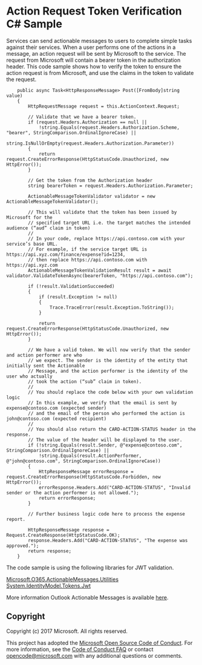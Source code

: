 # Action Request Token Verification C# Sample

Services can send actionable messages to users to complete simple tasks against their services. When a user performs one of the actions in a message, an action request will be sent by Microsoft to the service. The request from Microsoft will contain a bearer token in the authorization header. This code sample shows how to verify the token to ensure the action request is from Microsoft, and use the claims in the token to validate the request.

        public async Task<HttpResponseMessage> Post([FromBody]string value)
        {
            HttpRequestMessage request = this.ActionContext.Request;

            // Validate that we have a bearer token.
            if (request.Headers.Authorization == null ||
                !string.Equals(request.Headers.Authorization.Scheme, "bearer", StringComparison.OrdinalIgnoreCase) ||
                string.IsNullOrEmpty(request.Headers.Authorization.Parameter))
            {
                return request.CreateErrorResponse(HttpStatusCode.Unauthorized, new HttpError());
            }
            
            // Get the token from the Authorization header 
            string bearerToken = request.Headers.Authorization.Parameter;
            
            ActionableMessageTokenValidator validator = new ActionableMessageTokenValidator();
            
            // This will validate that the token has been issued by Microsoft for the
            // specified target URL i.e. the target matches the intended audience (“aud” claim in token)
            // 
            // In your code, replace https://api.contoso.com with your service’s base URL.
            // For example, if the service target URL is https://api.xyz.com/finance/expense?id=1234,
            // then replace https://api.contoso.com with https://api.xyz.com
            ActionableMessageTokenValidationResult result = await validator.ValidateTokenAsync(bearerToken, "https://api.contoso.com");
            
            if (!result.ValidationSucceeded)
            {
                if (result.Exception != null)
                {
                    Trace.TraceError(result.Exception.ToString());
                }

                return request.CreateErrorResponse(HttpStatusCode.Unauthorized, new HttpError());
            }

            // We have a valid token. We will now verify that the sender and action performer are who
            // we expect. The sender is the identity of the entity that initially sent the Actionable 
            // Message, and the action performer is the identity of the user who actually 
            // took the action (“sub” claim in token). 
            // 
            // You should replace the code below with your own validation logic 
            // In this example, we verify that the email is sent by expense@contoso.com (expected sender)
            // and the email of the person who performed the action is john@contoso.com (expected recipient)
            //
            // You should also return the CARD-ACTION-STATUS header in the response.
            // The value of the header will be displayed to the user.
            if (!string.Equals(result.Sender, @"expense@contoso.com", StringComparison.OrdinalIgnoreCase) ||
                !string.Equals(result.ActionPerformer, @"john@contoso.com", StringComparison.OrdinalIgnoreCase))
            {
                HttpResponseMessage errorResponse = request.CreateErrorResponse(HttpStatusCode.Forbidden, new HttpError());
                errorResponse.Headers.Add("CARD-ACTION-STATUS", "Invalid sender or the action performer is not allowed.");
                return errorResponse;
            }

            // Further business logic code here to process the expense report.

            HttpResponseMessage response = Request.CreateResponse(HttpStatusCode.OK);
            response.Headers.Add("CARD-ACTION-STATUS", "The expense was approved.");
            return response;
        }

The code sample is using the following libraries for JWT validation.   

[Microsoft.O365.ActionableMessages.Utilities](https://www.nuget.org/packages/Microsoft.O365.ActionableMessages.Utilities)   
[System.IdentityModel.Tokens.Jwt](https://www.nuget.org/packages/System.IdentityModel.Tokens.Jwt)
        
More information Outlook Actionable Messages is available [here](https://dev.outlook.com/actions).

## Copyright
Copyright (c) 2017 Microsoft. All rights reserved.


This project has adopted the [Microsoft Open Source Code of Conduct](https://opensource.microsoft.com/codeofconduct/). For more information, see the [Code of Conduct FAQ](https://opensource.microsoft.com/codeofconduct/faq/) or contact [opencode@microsoft.com](mailto:opencode@microsoft.com) with any additional questions or comments.
